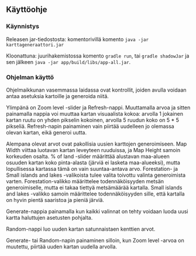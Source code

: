## Käyttöohje

### Käynnistys

Releasen jar-tiedostosta: komentorivillä komento `java -jar karttageneraattori.jar`

Kloonattuna: juurihakemistossa komento `gradle run`, tai `gradle shadowJar` ja sen jälkeen `java -jar app/build/libs/app-all.jar`.

### Ohjelman käyttö

Ohjelmaikkunan vasemmassa laidassa ovat kontrollit, joiden avulla voidaan antaa asetuksia kartoille ja generoida niitä.

Ylimpänä on Zoom level -slider ja Refresh-nappi. Muuttamalla arvoa ja sitten painamalla nappia voi muuttaa kartan visuaalista kokoa: arvolla 1 jokainen kartan ruutu on yhden pikselin kokoinen, arvolla 5 ruudun koko on 5 * 5 pikseliä. Refresh-napin painaminen vain piirtää uudelleen jo olemassa olevan kartan, eikä generoi uutta.

Alempana olevat arvot ovat pakollisia uusien karttojen generoimiseen. Map Width viittaa luotavan kartan leveyteen ruuduissa, ja Map Height samoin korkeuden osalta. % of land -slider määrittää alustavan maa-alueen osuuden kartan koko pinta-alasta (järviä ei lasketa maa-alueeksi), mutta lopullisessa kartassa tämä on vain suuntaa-antava arvo. Forestation- ja Small islands and lakes -valikoista tulee valita toivottu valinta generoimista varten. Forestation-valikko määrittelee todennäköisyyden metsän generoimiselle, mutta ei takaa tiettyä metsämäärää kartalla. Small islands and lakes -valikko samoin määrittelee todennäköisyyden sille, että kartalla on hyvin pientä saaristoa ja pieniä järviä.

Generate-nappia painamalla kun kaikki valinnat on tehty voidaan luoda uusi kartta haluttujen asetusten pohjalta. 

Random-nappi luo uuden kartan satunnaistaen kenttien arvot.

Generate- tai Random-napin painaminen silloin, kun Zoom level -arvoa on muutettu, piirtää uuden kartan uudella arvolla.
